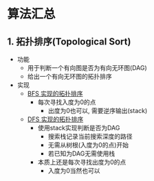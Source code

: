 # 算法汇总

## 1. 拓扑排序(Topological Sort)

+ 功能
  + 用于判断一个有向图是否为有向无环图(DAG)
  + 给出一个有向无环图的拓扑排序
+ 实现
  + [BFS 实现的拓扑排序](./topological-sort-bfs.cpp)
    + 每次寻找入度为0的点
      + 出度为0也可以, 需要逆序输出(stack)
  + [DFS 实现的拓扑排序](./topological-sort-dfs.cpp)
    + 使用stack实现判断是否为DAG
      + 搜索栈记录当前搜索深度的路径
      + 无需从树根(入度为0的点)开始
      + 若已知为DAG无需使用栈
    + 本质上还是每次寻找出度为0的点
      + 入度为0当然也可以

